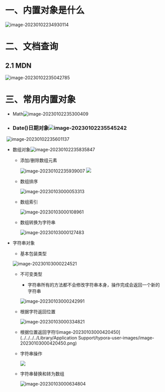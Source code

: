 # 一、内置对象是什么

![image-20230102234930114](https://yrecord.oss-cn-hangzhou.aliyuncs.com/picture/202301022349175.png)

# 二、文档查询

## 2.1 MDN

![image-20230102235042785](https://yrecord.oss-cn-hangzhou.aliyuncs.com/picture/202301022350849.png)

# 三、常用内置对象

- Math![image-20230102235300409](https://yrecord.oss-cn-hangzhou.aliyuncs.com/picture/202301022353481.png)

- ### Date()日期对象![image-20230102235545242](https://yrecord.oss-cn-hangzhou.aliyuncs.com/picture/202301022355342.png)

​          ![image-20230102235601137](https://yrecord.oss-cn-hangzhou.aliyuncs.com/picture/202301022356209.png)

- 数组对象![image-20230102235835847](https://yrecord.oss-cn-hangzhou.aliyuncs.com/picture/202301022358932.png)

  - 添加/删除数组元素

    ![image-20230102235939007](https://yrecord.oss-cn-hangzhou.aliyuncs.com/picture/202301022359076.png)					<img src="https://yrecord.oss-cn-hangzhou.aliyuncs.com/picture/202301030000836.png"/>

  - 数组排序

    ![image-20230103000053313](https://yrecord.oss-cn-hangzhou.aliyuncs.com/picture/202301030000374.png)

  - 数组索引

    ![image-20230103000108961](https://yrecord.oss-cn-hangzhou.aliyuncs.com/picture/202301030001046.png)

  - 数组转换为字符串

    ![image-20230103000127483](https://yrecord.oss-cn-hangzhou.aliyuncs.com/picture/202301030001548.png)

- 字符串对象

  - 基本包装类型

  ![image-20230103000224521](https://yrecord.oss-cn-hangzhou.aliyuncs.com/picture/202301030002575.png)

  - 不可变类型

    - 字符串所有的方法都不会修改字符串本身，操作完成会返回一个新的字符串

    ![image-20230103000242991](https://yrecord.oss-cn-hangzhou.aliyuncs.com/picture/202301030002050.png)

  - 根据字符返回位置

    ![image-20230103000334821](https://yrecord.oss-cn-hangzhou.aliyuncs.com/picture/202301030003879.png)

  - 根据位置返回字符![image-20230103000420450](../../../../Library/Application Support/typora-user-images/image-20230103000420450.png)

  - 字符串操作

    <img src="https://yrecord.oss-cn-hangzhou.aliyuncs.com/picture/202301030004644.png"/>

  - 字符串替换和转为数组

    ![image-20230103000634804](https://yrecord.oss-cn-hangzhou.aliyuncs.com/picture/202301030006866.png)